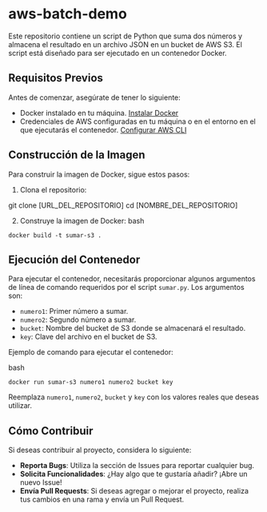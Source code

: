 # aws-batch-demo

Este repositorio contiene un script de Python que suma dos números y almacena el resultado en un archivo JSON en un bucket de AWS S3. El script está diseñado para ser ejecutado en un contenedor Docker.

## Requisitos Previos

Antes de comenzar, asegúrate de tener lo siguiente:

- Docker instalado en tu máquina. [Instalar Docker](https://docs.docker.com/get-docker/)
- Credenciales de AWS configuradas en tu máquina o en el entorno en el que ejecutarás el contenedor. [Configurar AWS CLI](https://docs.aws.amazon.com/cli/latest/userguide/cli-configure-quickstart.html)

## Construcción de la Imagen

Para construir la imagen de Docker, sigue estos pasos:

1. Clona el repositorio:

git clone [URL_DEL_REPOSITORIO] cd [NOMBRE_DEL_REPOSITORIO]


2. Construye la imagen de Docker:
bash
```
docker build -t sumar-s3 .

```

## Ejecución del Contenedor

Para ejecutar el contenedor, necesitarás proporcionar algunos argumentos de línea de comando requeridos por el script `sumar.py`. Los argumentos son:

- `numero1`: Primer número a sumar.
- `numero2`: Segundo número a sumar.
- `bucket`: Nombre del bucket de S3 donde se almacenará el resultado.
- `key`: Clave del archivo en el bucket de S3.

Ejemplo de comando para ejecutar el contenedor:

bash
```
docker run sumar-s3 numero1 numero2 bucket key
```

Reemplaza `numero1`, `numero2`, `bucket` y `key` con los valores reales que deseas utilizar.

## Cómo Contribuir

Si deseas contribuir al proyecto, considera lo siguiente:

- **Reporta Bugs**: Utiliza la sección de Issues para reportar cualquier bug.
- **Solicita Funcionalidades**: ¿Hay algo que te gustaría añadir? ¡Abre un nuevo Issue!
- **Envía Pull Requests**: Si deseas agregar o mejorar el proyecto, realiza tus cambios en una rama y envía un Pull Request.



